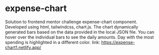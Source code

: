 # expense-chart
Solution to frontend mentor challenge expense-chart component.
Developed using html, tailwindcss, chart.js.
The chart dynamically generated bars based on the data provided in the local JSON file.
You can hover over the individual bars to see the daily amounts. Day with the most spending is highlighted in a different color.
link: https://expense-chart1.netlify.app/

